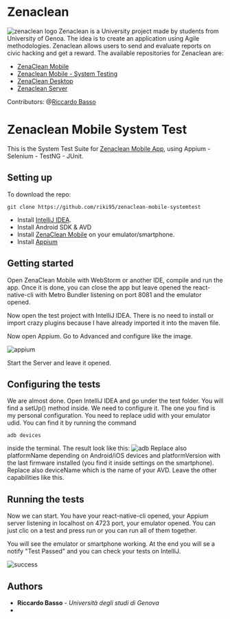 # Zenaclean 
![zenaclean logo](https://i.imgur.com/w26GYmz.png)
Zenaclean is a University project made by students from University of Genoa. 
The idea is to create an application using Agile methodologies. Zenaclean allows users to send and evaluate reports on civic hacking and get a reward. The available repositories for Zenaclean are:
* [ZenaClean Mobile](https://github.com/DavidePonzini/zenaclean-mobile)
* [Zenaclean Mobile - System Testing](https://github.com/riki95/zenaclean-mobile-systemtest)
* [ZenaClean Desktop](https://github.com/DavidePonzini/zenaclean-desktop)
* [Zenaclean Server](https://github.com/DavidePonzini/zenaclean-server)

Contributors: @[Riccardo Basso](https://github.com/riki95)

# Zenaclean Mobile System Test

This is the System Test Suite for [Zenaclean Mobile App](https://github.com/DavidePonzini/zenaclean-mobile), using Appium - Selenium - TestNG - JUnit.

## Setting up

To download the repo:

```
git clone https://github.com/riki95/zenaclean-mobile-systemtest
```

* Install [IntelliJ IDEA](https://www.jetbrains.com/idea/).
* Install Android SDK & AVD
* Install [ZenaClean Mobile](https://github.com/DavidePonzini/zenaclean-mobile) on your emulator/smartphone.
* Install [Appium](http://appium.io/)

## Getting started


Open ZenaClean Mobile with WebStorm or another IDE, compile and run the app.
Once it is done, you can close the app but leave opened the react-native-cli with Metro Bundler listening on port 8081 and the emulator opened.

Now open the test project with IntelliJ IDEA.
There is no need to install or import crazy plugins because I have already imported it into the maven file.

Now open Appium.
Go to Advanced and configure like the image.

![appium](https://i.imgur.com/mFdUAyK.png)

Start the Server and leave it opened.

## Configuring the tests

We are almost done.
Open IntelliJ IDEA and go under the test folder.
You will find a setUp() method inside. We need to configure it.
The one you find is my personal configuration.
You need to replace udid with your emulator udid. You can find it by running the command
```
adb devices
```
inside the terminal. The result look like this:
![adb](https://i.imgur.com/fztuXte.png)
Replace also platformName depending on Android/iOS devices and platformVersion with the last firmware installed (you find it inside settings on the smartphone).
Replace also deviceName which is the name of your AVD.
Leave the other capabilities like this.

## Running the tests

Now we can start.
You have your react-native-cli opened, your Appium server listening in localhost on 4723 port, your emulator opened.
You can just clic on a test and press run or you can run all of them together.

You will see the emulator or smartphone working. At the end you will se a notify "Test Passed" and you can check your tests on IntelliJ.

![success](https://i.imgur.com/FRSlF08.png)

## Authors

* **Riccardo Basso** - *Università degli studi di Genova*
*
